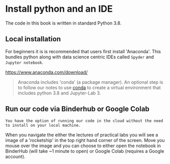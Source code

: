 # Install python and an IDE

The code in this book is written in standard Python 3.8.

## Local installation

For beginners it is is recommended that users first install 'Anaconda'. This bundles python along with data science centric IDEs called `Spyder` and `Jupyter notebook`.   

https://www.anaconda.com/download/

> Anaconda includes 'conda' (a package manager).  An optional step is to follow our notes to use [conda](conda.md) to create a virtual environment that includes python 3.8 and Jupyter-Lab 3.

## Run our code via Binderhub or Google Colab

```{note}
You have the option of running our code in the cloud without the need to install on your local machine.
```

When you navigate the either the lectures of practical labs you will see a image of a 'rocketship' in the top right hand corner of the screen.  Move you mouse over the image and you can choose to either open the notebook in BinderHub (will take ~1 minute to open) or Google Colab (requires a Google account).